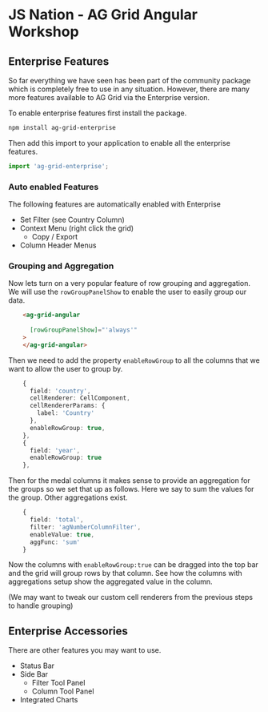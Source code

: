# JS Nation - AG Grid Angular Workshop

## Enterprise Features

So far everything we have seen has been part of the community package which is completely free to use in any situation. However, there are many more features available to AG Grid via the Enterprise version. 

To enable enterprise features first install the package.

```bash
npm install ag-grid-enterprise
```
Then add this import to your application to enable all the enterprise features.
```ts
import 'ag-grid-enterprise';
```

### Auto enabled Features

The following features are automatically enabled with Enterprise
  - Set Filter (see Country Column)
  - Context Menu (right click the grid)
    - Copy / Export
  - Column Header Menus

### Grouping and Aggregation

Now lets turn on a very popular feature of row grouping and aggregation. We will use the `rowGroupPanelShow` to enable the user to easily group our data.

```html
    <ag-grid-angular
    
      [rowGroupPanelShow]="'always'"
    >
    </ag-grid-angular>
```

Then we need to add the property `enableRowGroup` to all the columns that we want to allow the user to group by.

```ts
    {
      field: 'country',
      cellRenderer: CellComponent,
      cellRendererParams: {
        label: 'Country'
      },
      enableRowGroup: true,
    },
    {
      field: 'year',
      enableRowGroup: true
    },
```

Then for the medal columns it makes sense to provide an aggregation for the groups so we set that up as follows. Here we say to sum the values for the group. Other aggregations exist.

```ts
    {
      field: 'total',
      filter: 'agNumberColumnFilter',
      enableValue: true,
      aggFunc: 'sum'
    }
```

Now the columns with `enableRowGroup:true` can be dragged into the top bar and the grid will group rows by that column. See how the columns with aggregations setup show the aggregated value in the column.

(We may want to tweak our custom cell renderers from the previous steps to handle grouping)

## Enterprise Accessories

There are other features you may want to use.
  - Status Bar
  - Side Bar
    - Filter Tool Panel
    - Column Tool Panel
  - Integrated Charts
